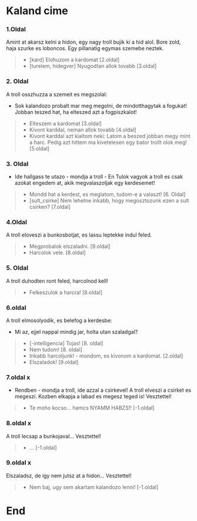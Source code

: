 # Kaland cime

### 1.Oldal
Amint at akarsz kelni a hidon, egy nagy troll bujik ki a hid alol.
Bore zold, haja szurke es loboncos. Egy pillanatig egymas szemebe neztek.
> * [kard] Elohuzom a kardomat [2.oldal]
> * [turelem, hidegver] Nyugodtan allok tovabb [3.oldal]

### 2. Oldal
A troll osszhuzza a szemeit es megszolal:
 - Sok kalandozo probalt mar meg megolni, de mindotthagytak a fogukat!
 Jobban teszed hat, ha elteszed azt a fogpiszkalot!
 > * Elteszem a kardomat [3.oldal]
 > * Kivont karddal, neman allok tovabb [4.oldal]
 > * Kivont karddal azt kialtom neki: Latom a beszed jobban megy mint
a harc. Pedig azt hittem ma kivetelesen egy bator trollt olok meg! [5.oldal]

### 3. Oldal
- Ide hallgass te utazo - mondja a troll - En Tulok vagyok a troll
es csak azokat engedem at, akik megvalaszoljak egy kerdesemet!
> * Mondd hat a kerdest, es meglatom, tudom-e a valaszt! [6. Oldal]
> * [sult_csirke] Nem lehetne inkabb, hogy megosztozunk ezen a sult csirken? [7.oldal]

### 4.Oldal
A troll eloveszi a bunkosbotjat, es lassu leptekke indul feled.
> * Megprobalok elszaladni. [9.oldal]
> * Harcolok vele. [8.oldal]

### 5. Oldal
A troll duhodten ront feled, harcolnod kell!
> * Felkeszulok a harcra! [8.oldal]

### 6.oldal
A troll elmosolyodik, es belefog a kerdesbe:
- Mi az, ejjel nappal mindig jar, holta utan szaladgal?
> * [-intelligencia] Tojas! [8. oldal]
> * Nem tudom! [8. oldal]
> * Inkabb harcoljunk! - mondom, es kivonom a kardomat. [2.oldal]
> * Elszaladok! [9.oldal]

### 7.oldal x
- Rendben - mondja a troll, ide azzal a csirkevel!
A troll elveszi a csirket es megeszi. Kozben elkapja a labad es megesz teged is! Vesztettel!
> * Te moho kocso... hamcs NYAMM HABZS!! [-1.oldal]

### 8.oldal x
A troll lecsap a bunkojaval... Vesztettel!
> * ... [-1.oldal]

### 9.oldal x
Elszaladsz, de igy nem jutsz at a hidon... Vesztettel!
> * Nem baj, ugy sem akartam kalandozo lenni! [-1.oldal]

# End